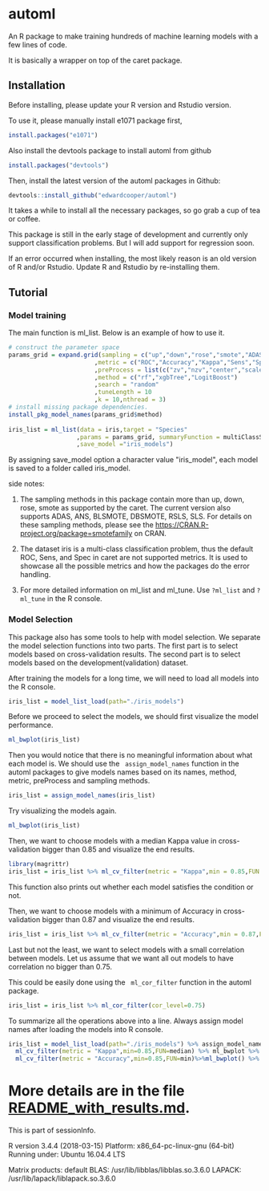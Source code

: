 # automl
An R package to make training hundreds of machine learning models with a few lines of code. 

It is basically a wrapper on top of the caret package.

## Installation 

Before installing, please update your R version and Rstudio version. 

To use it, please manually install e1071 package first,
```r
install.packages("e1071")
```
Also install the devtools package to install automl from github
```r
install.packages("devtools")
```
Then, install the latest version of the automl packages in Github: 
```r
devtools::install_github("edwardcooper/automl")
```
It takes a while to install all the necessary packages, so go grab a cup of tea or coffee. 


This package is still in the early stage of development and currently only support classification problems. But I will add support for regression soon. 

If an error occurred when installing, the most likely reason is an old version of R and/or Rstudio. Update R and Rstudio by re-installing them. 

## Tutorial


### Model training
The main function is ml_list. Below is an example of how to use it. 



```r
# construct the parameter space
params_grid = expand.grid(sampling = c("up","down","rose","smote","ADAS")
                        ,metric = c("ROC","Accuracy","Kappa","Sens","Spec")
                        ,preProcess = list(c("zv","nzv","center","scale"),c("center","scale"))
                        ,method = c("rf","xgbTree","LogitBoost")
                        ,search = "random"
                        ,tuneLength = 10
                        ,k = 10,nthread = 3)
# install missing package dependencies.
install_pkg_model_names(params_grid$method)
 
iris_list = ml_list(data = iris,target = "Species"
                   ,params = params_grid, summaryFunction = multiClassSummary
                   ,save_model ="iris_models")
```

By assigning save_model option a character value "iris_model", each model is saved to a folder called iris_model.


side notes:

1. The sampling methods in this package contain more than up, down, rose, smote as supported by the caret. The current version also supports ADAS, ANS, BLSMOTE, DBSMOTE, RSLS, SLS. For details on these sampling methods, please see the https://CRAN.R-project.org/package=smotefamily on CRAN.

2. The dataset iris is a multi-class classification problem, thus the default ROC, Sens, and Spec in caret are not supported metrics. It is used to showcase all the possible metrics and how the packages do the error handling. 

3. For more detailed information on ml_list and ml_tune. Use `?ml_list` and `?ml_tune` in the R console. 






### Model Selection

This package also has some tools to help with model selection. We separate the model selection functions into two parts. The first part is to select models based on cross-validation results. The second part is to select models based on the development(validation) dataset.

After training the models for a long time, we will need to load all models into the R console. 

```r
iris_list = model_list_load(path="./iris_models")

```

Before we proceed to select the models, we should first visualize the model performance. 

```r
ml_bwplot(iris_list)

```

Then you would notice that there is no meaningful information about what each model is. We should use the ` assign_model_names` function in the automl packages to give models names based on its names, method, metric, preProcess and sampling methods.

```r
iris_list = assign_model_names(iris_list) 
```

Try visualizing the models again. 

```r
ml_bwplot(iris_list)

```

Then, we want to choose models with a median Kappa value in cross-validation bigger than 0.85 and visualize the end results. 
```r
library(magrittr)
iris_list = iris_list %>% ml_cv_filter(metric = "Kappa",min = 0.85,FUN = median) %>% ml_bwplot()
```

This function also prints out whether each model satisfies the condition or not. 

Then, we want to choose models with a minimum of Accuracy in cross-validation bigger than 0.87 and visualize the end results. 

```r
iris_list = iris_list %>% ml_cv_filter(metric = "Accuracy",min = 0.87,FUN = min) %>% ml_bwplot()
```

Last but not the least, we want to select models with a small correlation between models. Let us assume that we want all out models to have correlation no bigger than 0.75.

This could be easily done using the ` ml_cor_filter` function in the automl package.

```r
iris_list = iris_list %>% ml_cor_filter(cor_level=0.75)
```

To summarize all the operations above into a line. Always assign model names after loading the models into R console.

```r
iris_list = model_list_load(path="./iris_models") %>% assign_model_names %>% ml_bwplot %>%
  ml_cv_filter(metric = "Kappa",min=0.85,FUN=median) %>% ml_bwplot %>%
  ml_cv_filter(metric = "Accuracy",min=0.85,FUN=min)%>%ml_bwplot() %>% ml_cor_filter(cor_level = 0.75)
```


# More details are in the file [README_with_results.md](README_with_results.md).

This is part of sessionInfo. 

R version 3.4.4 (2018-03-15)
Platform: x86_64-pc-linux-gnu (64-bit)
Running under: Ubuntu 16.04.4 LTS

Matrix products: default
BLAS: /usr/lib/libblas/libblas.so.3.6.0
LAPACK: /usr/lib/lapack/liblapack.so.3.6.0
